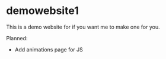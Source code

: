 # demowebsite1
This is a demo website for if you want me to make one for you.

Planned:  
- Add animations page for JS
